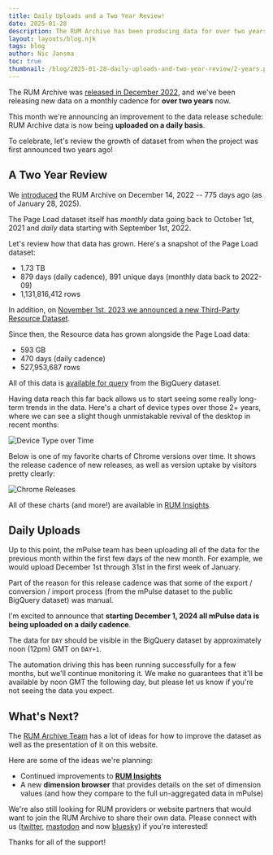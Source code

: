 ```yaml
---
title: Daily Uploads and a Two Year Review!
date: 2025-01-28
description: The RUM Archive has been producing data for over two years, and now we're uploading data daily!
layout: layouts/blog.njk
tags: blog
author: Nic Jansma
toc: true
thumbnail: /blog/2025-01-28-daily-uploads-and-two-year-review/2-years.png
---
```


The RUM Archive was [released in December 2022](/blog/2022-12-14-an-introduction-to-the-rum-archive/), and we've been releasing new data on a monthly cadence for **over two years** now.

This month we're announcing an improvement to the data release schedule: RUM Archive data is now being **uploaded on a daily basis**.

To celebrate, let's review the growth of dataset from when the project was first announced two years ago!

## A Two Year Review

We [introduced](/blog/2022-12-14-an-introduction-to-the-rum-archive/) the RUM Archive on December 14, 2022 -- 775 days ago (as of January 28, 2025).

The Page Load dataset itself has _monthly_ data going back to October 1st, 2021 and _daily_ data starting with September 1st, 2022.

Let's review how that data has grown.  Here's a snapshot of the Page Load dataset:

* 1.73 TB
* 879 days (daily cadence), 891 unique days (monthly data back to 2022-09)
* 1,131,816,412 rows

In addition, on [November 1st, 2023 we announced a new Third-Party Resource Dataset](/blog/2023-11-01-rum-archive-third-party-resource-data/).

Since then, the Resource data has grown alongside the Page Load data:

* 593 GB
* 470 days (daily cadence)
* 527,953,687 rows

All of this data is [available for query](/docs/query) from the BigQuery dataset.

Having data reach this far back allows us to start seeing some really long-term trends in the data.  Here's a chart of device types over those 2+ years, where we can see a slight though unmistakable revival of the desktop in recent months:

![Device Type over Time](timeseries-of-device-type.png)

Below is one of my favorite charts of Chrome versions over time.  It shows the release cadence of new releases, as well as version uptake by visitors pretty clearly:

![Chrome Releases](timeseries-of-chrome-versions.png)

All of these charts (and more!) are available in [RUM Insights](/insights/).

## Daily Uploads

Up to this point, the mPulse team has been uploading all of the data for the previous month within the first few days of the new month.  For example, we would upload December 1st through 31st in the first week of January.

Part of the reason for this release cadence was that some of the export / conversion / import process (from the mPulse dataset to the public BigQuery dataset) was manual.

I'm excited to announce that **starting December 1, 2024 all mPulse data is being uploaded on a daily cadence**.

The data for `DAY` should be visible in the BigQuery dataset by approximately noon (12pm) GMT on `DAY+1`.

The automation driving this has been running successfully for a few months, but we'll continue monitoring it.  We make no guarantees that it'll be available by noon GMT the following day, but please let us know if you're not seeing the data you expect.

## What's Next?

The [RUM Archive Team](/about/) has a lot of ideas for how to improve the dataset as well as the presentation of it on this website.

Here are some of the ideas we're planning:

* Continued improvements to [**RUM Insights**](/insights/)
* A new **dimension browser** that provides details on the set of dimension values (and how they compare to the full un-aggregated data in mPulse)

We're also still looking for RUM providers or website partners that would want to join the RUM Archive to share their own data.  Please connect with us ([twitter](https://twitter.com/RUMArchive), [mastodon](https://webperf.social/@rumarchive) and now [bluesky](https://bsky.app/profile/rumarchive.com)) if you're interested!

Thanks for all of the support!
